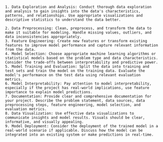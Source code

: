     1. Data Exploration and Analysis: Conduct thorough data exploration and analysis to gain insights into the data's characteristics, patterns, and relationships. Use appropriate visualizations and descriptive statistics to understand the data better.
	
    2. Data Preprocessing: Clean, preprocess, and transform the data to make it suitable for modeling. Handle missing values, outliers, and data inconsistencies appropriately.
    3. Feature Engineering: Create new features or transform existing features to improve model performance and capture relevant information from the data.
    4. Model Selection: Choose appropriate machine learning algorithms or statistical models based on the problem type and data characteristics. Consider the trade-offs between interpretability and predictive power.
    5. Model Training and Evaluation: Split the data into training and test sets and train the model on the training data. Evaluate the model's performance on the test data using relevant evaluation metrics.
    6. Model Interpretability: Pay attention to model interpretability, especially if the project has real-world implications, use feature importance to explain model predictions.
    7. Documentation: Provide clear and comprehensive documentation for your project. Describe the problem statement, data sources, data preprocessing steps, feature engineering, model selection, and evaluation metrics.
    8. Data Visualization: Use effective data visualizations to communicate insights and model results. Visuals should be clear, informative, and visually appealing.
    9. Model Deployment: Consider the deployment of the trained model in a real-world scenario if applicable. Discuss how the model can be integrated into an existing system or make predictions in real-time.
